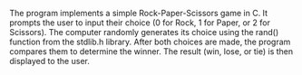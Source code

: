 The program implements a simple Rock-Paper-Scissors game in C.
It prompts the user to input their choice (0 for Rock, 1 for Paper, or 2 for Scissors).
The computer randomly generates its choice using the rand() function from the stdlib.h library.
After both choices are made, the program compares them to determine the winner.
The result (win, lose, or tie) is then displayed to the user.




